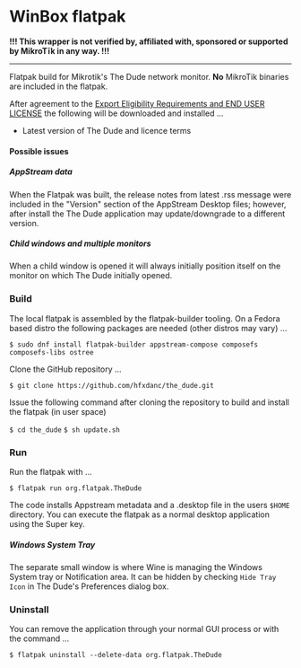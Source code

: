 # WinBox flatpak
**!!! This wrapper is not verified by, affiliated with, sponsored or supported by MikroTīk in any way. !!!**

------

Flatpak build for Mikrotik's The Dude network monitor.  **No** MikroTik binaries are included in the flatpak. 

After agreement to the [Export Eligibility Requirements and END USER LICENSE](https://mikrotik.com/downloadterms.html) the following will be downloaded and installed ...

- Latest version of The Dude and licence terms

#### Possible issues

##### AppStream data

When the Flatpak was built, the release notes from latest .rss message were included in the "Version" section of the AppStream Desktop files; however, after install the The Dude application may update/downgrade to a different version.

##### Child windows and multiple monitors

When a child window is opened it will always initially position itself on the monitor on which The Dude initially opened. 

### Build

The local flatpak is assembled by the flatpak-builder tooling.  On a Fedora based distro the following packages are needed (other distros may vary) ...

`$ sudo dnf install flatpak-builder appstream-compose composefs composefs-libs ostree` 

Clone the GitHub repository ...

`$ git clone https://github.com/hfxdanc/the_dude.git`

Issue the following command after cloning the repository to build and install the flatpak (in user space)

`$ cd the_dude`
`$ sh update.sh`

### Run

Run the flatpak with ...

`$ flatpak run org.flatpak.TheDude`

The code installs Appstream metadata and a .desktop file in the users `$HOME` directory.  You can execute the flatpak as a normal desktop  application using the Super key.

##### Windows System Tray

The separate small window is where Wine is managing the Windows System tray or Notification area.  It can be hidden by checking `Hide Tray Icon` in The Dude's Preferences dialog box.

### Uninstall

You can remove the application through your normal GUI process or with the command ...

```
$ flatpak uninstall --delete-data org.flatpak.TheDude
```
